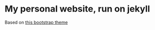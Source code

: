 My personal website, run on jekyll
====================

Based on [this bootstrap theme](http://startbootstrap.com/templates/agency/)

